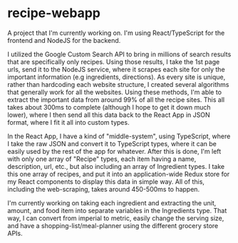 # recipe-webapp
A project that I'm currently working on. I'm using React/TypeScript for the frontend and NodeJS for the backend. 

I utilized the Google Custom Search API to bring in millions of search results that are specifically only recipes. Using those results, I take the 1st page urls, send it to the NodeJS service, where it scrapes each site for only the important information (e.g ingredients, directions). As every site is unique, rather than hardcoding each website structure, I created several algorithms that generally work for all the websites. Using these methods, I'm able to extract the important data from around 99% of all the recipe sites. This all takes about 300ms to complete (although I hope to get it down much lower), where I then send all this data back to the React App in JSON format, where I fit it all into custom types. 

In the React App, I have a kind of "middle-system", using TypeScript, where I take the raw JSON and convert it to TypeScript types, where it can be easily used by the rest of the app for whatever. After this is done, I'm left with only one array of "Recipe" types, each item having a name, description, url, etc., but also including an array of Ingredient types. I take this one array of recipes, and put it into an application-wide Redux store for my React components to display this data in simple way. All of this, including the web-scraping, takes around 450-500ms to happen. 

I'm currently working on taking each ingredient and extracting the unit, amount, and food item into separate variables in the Ingredients type. That way, I can convert from imperial to metric, easily change the serving size, and have a shopping-list/meal-planner using the different grocery store APIs.  

